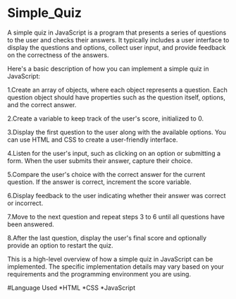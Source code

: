 # Simple_Quiz

A simple quiz in JavaScript is a program that presents a series of questions to the user and checks their answers. It typically includes a user interface to display the questions and options, collect user input, and provide feedback on the correctness of the answers.

Here's a basic description of how you can implement a simple quiz in JavaScript:

1.Create an array of objects, where each object represents a question. Each question object should have properties such as the question itself, options, and the correct answer.

2.Create a variable to keep track of the user's score, initialized to 0.

3.Display the first question to the user along with the available options. You can use HTML and CSS to create a user-friendly interface.

4.Listen for the user's input, such as clicking on an option or submitting a form. When the user submits their answer, capture their choice.

5.Compare the user's choice with the correct answer for the current question. If the answer is correct, increment the score variable.

6.Display feedback to the user indicating whether their answer was correct or incorrect.

7.Move to the next question and repeat steps 3 to 6 until all questions have been answered.

8.After the last question, display the user's final score and optionally provide an option to restart the quiz.

This is a high-level overview of how a simple quiz in JavaScript can be implemented. The specific implementation details may vary based on your requirements and the programming environment you are using.

#Language Used
     *HTML
     *CSS
     *JavaScript



